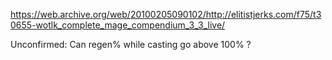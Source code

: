 https://web.archive.org/web/20100205090102/http://elitistjerks.com/f75/t30655-wotlk_complete_mage_compendium_3_3_live/

Unconfirmed:
    Can regen% while casting go above 100% ?
